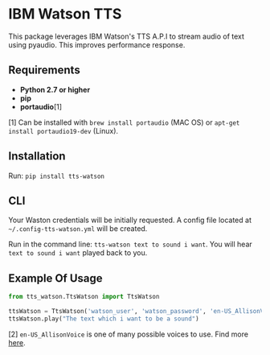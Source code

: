 # IBM Watson TTS

This package leverages IBM Watson's TTS A.P.I to stream audio of text using pyaudio. This improves performance response.

## Requirements

- **Python 2.7 or higher**
- **pip**
- **portaudio**[1]

[1] Can be installed with `brew install portaudio` (MAC OS) or `apt-get install portaudio19-dev` (Linux).

## Installation

Run: `pip install tts-watson`

## CLI

Your Waston credentials will be initially requested. A config file located at `~/.config-tts-watson.yml` will be created. 

Run in the command line: `tts-watson text to sound i want`. You will hear `text to sound i want` played back to you.

## Example Of Usage

```python
from tts_watson.TtsWatson import TtsWatson

ttsWatson = TtsWatson('watson_user', 'watson_password', 'en-US_AllisonVoice') #[2] 
ttsWatson.play("The text which i want to be a sound")
```

[2] `en-US_AllisonVoice` is one of many possible voices to use. Find more [here](https://www.ibm.com/smarterplanet/us/en/ibmwatson/developercloud/doc/text-to-speech/using.shtml#voices).

